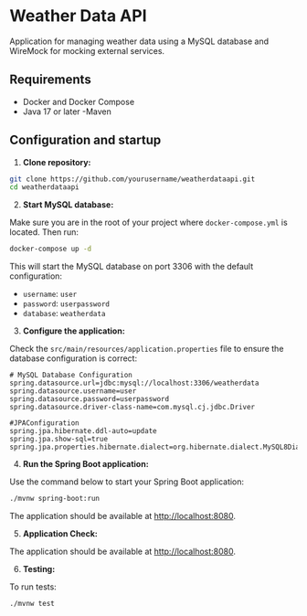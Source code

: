 # Weather Data API

Application for managing weather data using a MySQL database and WireMock for mocking external services.

## Requirements

- Docker and Docker Compose
- Java 17 or later
-Maven

## Configuration and startup

1. **Clone repository:**

 ```bash
 git clone https://github.com/yourusername/weatherdataapi.git
 cd weatherdataapi
 ```

2. **Start MySQL database:**

 Make sure you are in the root of your project where `docker-compose.yml` is located. Then run:

 ```bash
 docker-compose up -d
 ```

 This will start the MySQL database on port 3306 with the default configuration:
 - `username`: `user`
 - `password`: `userpassword`
 - `database`: `weatherdata`

3. **Configure the application:**

 Check the `src/main/resources/application.properties` file to ensure the database configuration is correct:

 ```properties
 # MySQL Database Configuration
 spring.datasource.url=jdbc:mysql://localhost:3306/weatherdata
 spring.datasource.username=user
 spring.datasource.password=userpassword
 spring.datasource.driver-class-name=com.mysql.cj.jdbc.Driver

 #JPAConfiguration
 spring.jpa.hibernate.ddl-auto=update
 spring.jpa.show-sql=true
 spring.jpa.properties.hibernate.dialect=org.hibernate.dialect.MySQL8Dialect
 ```

4. **Run the Spring Boot application:**

 Use the command below to start your Spring Boot application:

 ```bash
 ./mvnw spring-boot:run
 ```

 The application should be available at [http://localhost:8080](http://localhost:8080).

5. **Application Check:**

 The application should be available at [http://localhost:8080](http://localhost:8080).

6. **Testing:**

 To run tests:

 ```bash
 ./mvnw test
 ```
